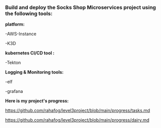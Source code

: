 
### Build and deploy the Socks Shop Microservices project using the following tools:

**platform:** 

-AWS-Instance

-K3D

**kubernetes CI/CD tool :** 

-Tekton

**Logging & Monitoring tools:** 

-elf

-grafana

**Here is my project's progress:** 

https://github.com/rahafog/level3project/blob/main/progress/tasks.md

https://github.com/rahafog/level3project/blob/main/progress/dairy.md

